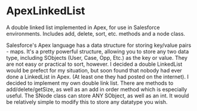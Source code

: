 # ApexLinkedList
A double linked list implemented in Apex, for use in Salesforce environments. Includes add, delete, sort, etc. methods and a node class. 

Salesforce's Apex language has a data structure for storing key/value pairs - maps. It's a pretty powerful structure, allowing you to store any two data type, including SObjects (User, Case, Opp, Etc.) as the key or value. They are not easy or practical to sort, however. I decided a double LinkedList would be prefect for my situation, but soon found that nobody had ever done a LinkedList in Apex. (At least one they had posted on the internet). I decided to implement my own double link list. There are methods to add/delete/getSize, as well as an add in order method which is especially useful. The SNode class can store ANY SObject, as well as an int. It would be relatively simple to modify this to store any datatype you wish. 